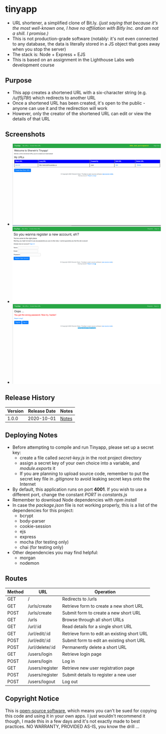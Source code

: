 # tinyapp

* URL shortener, a simplified clone of Bit.ly. *(just saying that because it's the most well-known one, I have no affiliation with Bitly Inc. and am not a shill. I promise.)*
* This is not production-grade software (notably: it's not even connected to any database, the data is literally stored in a JS object that goes away when you stop the server)
* The stack is: Node + Express + EJS
* This is based on an assignment in the Lighthouse Labs web development course

## Purpose

* This app creates a shortened URL with a six-character string (e.g. */u/f5j78t*) which redirects to another URL
* Once a shortened URL has been created, it's open to the public - anyone can use it and the redirection will work
* However, only the creator of the shortened URL can edit or view the details of that URL

## Screenshots
* ![Home Page](https://github.com/sherwin-kwan/tinyapp/blob/master/docs/mainPage.png)
* ![Registration Page](https://github.com/sherwin-kwan/tinyapp/blob/master/docs/register.png)
* ![Error Page](https://github.com/sherwin-kwan/tinyapp/blob/master/docs/error.png)

## Release History

Version | Release Date | Notes
---|---|---
1.0.0 | 2020-10-01 | [Notes](https://github.com/sherwin-kwan/tinyapp/blob/master/release-notes/1.0.0.md)

## Deploying Notes

* Before attempting to compile and run Tinyapp, please set up a secret key:
  * create a file called *secret-key.js* in the root project directory
  * assign a secret key of your own choice into a variable, and *module.exports* it
  * If you are planning to upload source code, remember to put the secret key file in *.gitignore* to avoid leaking secret keys onto the Internet
* By default, this application runs on port **4001**. If you wish to use a different port, change the constant *PORT* in *constants.js*
* Remember to download Node dependencies with *npm install*
* In case the *package.json* file is not working properly, this is a list of the dependencies for this project:
  * bcrypt
  * body-parser
  * cookie-session
  * ejs
  * express
  * mocha (for testing only)
  * chai (for testing only)
* Other dependencies you may find helpful:
  * morgan
  * nodemon


## Routes

Method|URL|Operation
---|---|---
GET | / | Redirects to /urls
GET | /urls/create | Retrieve form to create a new short URL 
POST | /urls/create | Submit form to create a new short URL 
GET | /urls | Browse through all short URLs
GET | /url/:id | Read details for a single short URL
GET | /url/edit/:id | Retrieve form to edit an existing short URL
POST | /url/edit/:id | Submit form to edit an existing short URL
POST | /url/delete/:id | Permanently delete a short URL
GET | /users/login | Retrieve login page
POST | /users/login | Log in
GET | /users/register | Retrieve new user registration page
POST | /users/register | Submit details to register a new user
POST | /users/logout | Log out


## Copyright Notice

This is [open-source software](https://github.com/sherwin-kwan/tinyapp/blob/master/LICENSE), which means you can't be sued for copying this code and using it in your own apps. I just wouldn't recommend it though, I made this in a few days and it's not exactly made to best practices. NO WARRANTY, PROVIDED AS-IS, you know the drill ...
